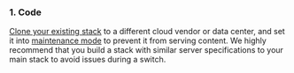 <!-- usedin: [ _legacy_docker/Tutorials] - post: -->


### 1. Code

[Clone your existing stack](http://help.cloud66.com/building-your-stack/stack-definition#stackscore#clone) to a different cloud vendor or data center, and set it into [maintenance mode](http://help.cloud66.com/managing-your-stack/stack-network-settings#maintenance) to prevent it from serving content. We highly recommend that you build a stack with similar server specifications to your main stack to avoid issues during a switch. 

